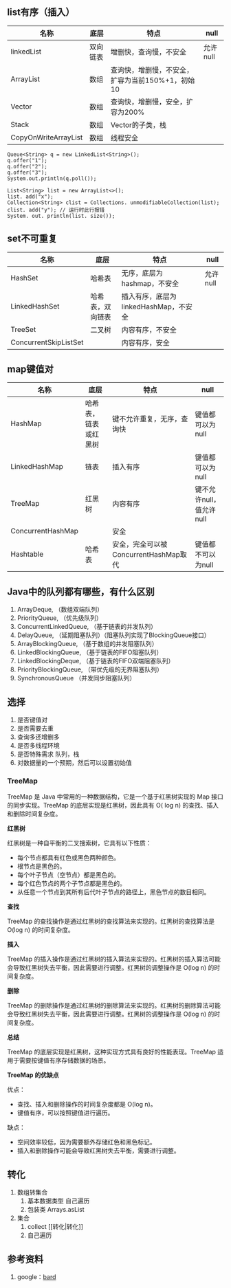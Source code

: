 ## list有序（插入）

| 名称         | 底层   | 特点                           | null   |
|------------|------|------------------------------|--------|
| linkedList | 双向链表 | 增删快，查询慢，不安全                  | 允许null |
| ArrayList  | 数组   | 查询快，增删慢，不安全，扩容为当前150%+1，初始10 |        |
| Vector     | 数组   | 查询快，增删慢，安全，扩容为200%           |        |
| Stack      | 数组   | Vector的子类，栈                  |        |
| CopyOnWriteArrayList      | 数组    | 线程安全                         |        |

   ``` 使用Queue
   Queue<String> q = new LinkedList<String>();
   q.offer("1");
   q.offer("2");
   q.offer("3");
   System.out.println(q.poll());
   ```
   ``` 确保一个集合不能被修改
   List<String> list = new ArrayList<>(); 
   list. add("x"); 
   Collection<String> clist = Collections. unmodifiableCollection(list); 
   clist. add("y"); // 运行时此行报错 
   System. out. println(list. size()); 
   ```

## set不可重复

| 名称                    | 底层       | 特点                        | null   |
|-----------------------|----------|---------------------------|--------|
| HashSet               | 哈希表      | 无序，底层为hashmap，不安全         | 允许null |
| LinkedHashSet         | 哈希表，双向链表 | 插入有序，底层为linkedHashMap，不安全 |        |
| TreeSet               | 二叉树      | 内容有序，不安全                  |        |
| ConcurrentSkipListSet |          | 内容有序，安全                   |        |

## map键值对

| 名称                | 底层         | 特点                          | null             |
|-------------------|------------|-----------------------------|------------------|
| HashMap           | 哈希表，链表或红黑树 | 键不允许重复，无序，查询快               | 键值都可以为null       |
| LinkedHashMap     | 链表         | 插入有序                        | 键值都可以为null       |
| TreeMap           | 红黑树        | 内容有序                        | 键不允许null，值允许null |
| ConcurrentHashMap |            | 安全                          |                  |
| Hashtable         | 哈希表        | 安全，完全可以被ConcurrentHashMap取代 | 键值都不可以为null      |

## Java中的队列都有哪些，有什么区别
1. ArrayDeque, （数组双端队列）
2. PriorityQueue, （优先级队列）
3. ConcurrentLinkedQueue, （基于链表的并发队列）
4. DelayQueue, （延期阻塞队列）（阻塞队列实现了BlockingQueue接口）
5. ArrayBlockingQueue, （基于数组的并发阻塞队列）
6. LinkedBlockingQueue, （基于链表的FIFO阻塞队列）
7. LinkedBlockingDeque, （基于链表的FIFO双端阻塞队列）
8. PriorityBlockingQueue, （带优先级的无界阻塞队列）
9. SynchronousQueue （并发同步阻塞队列）

## 选择
1. 是否键值对
2. 是否需要去重
3. 查询多还增删多
4. 是否多线程环境
5. 是否特殊需求 队列，栈
6. 对数据量的一个预期，然后可以设置初始值

### TreeMap
TreeMap 是 Java 中常用的一种数据结构，它是一个基于红黑树实现的 Map 接口的同步实现。TreeMap 的底层实现是红黑树，因此具有 O(
log n) 的查找、插入和删除时间复杂度。

**红黑树**

红黑树是一种自平衡的二叉搜索树，它具有以下性质：

* 每个节点都具有红色或黑色两种颜色。
* 根节点是黑色的。
* 每个叶子节点（空节点）都是黑色的。
* 每个红色节点的两个子节点都是黑色的。
* 从任意一个节点到其所有后代叶子节点的路径上，黑色节点的数目相同。

**查找**

TreeMap 的查找操作是通过红黑树的查找算法来实现的。红黑树的查找算法是 O(log n) 的时间复杂度。

**插入**

TreeMap 的插入操作是通过红黑树的插入算法来实现的。红黑树的插入算法可能会导致红黑树失去平衡，因此需要进行调整。红黑树的调整操作是
O(log n) 的时间复杂度。

**删除**

TreeMap 的删除操作是通过红黑树的删除算法来实现的。红黑树的删除算法可能会导致红黑树失去平衡，因此需要进行调整。红黑树的调整操作是
O(log n) 的时间复杂度。

**总结**

TreeMap 的底层实现是红黑树，这种实现方式具有良好的性能表现。TreeMap 适用于需要按键值有序存储数据的场景。

**TreeMap 的优缺点**

优点：

* 查找、插入和删除操作的时间复杂度都是 O(log n)。
* 键值有序，可以按照键值进行遍历。

缺点：

* 空间效率较低，因为需要额外存储红色和黑色标记。
* 插入和删除操作可能会导致红黑树失去平衡，需要进行调整。

## 转化
1. 数组转集合
    1. 基本数据类型 自己遍历
    2. 包装类 Arrays.asList
2. 集合
    1. collect [[转化|转化]]
    2. 自己遍历

## 参考资料
1. google：[bard](https://bard.google.com/)